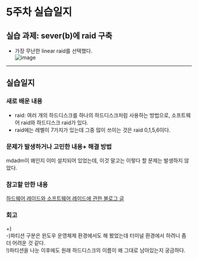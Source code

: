 # 5주차 실습일지

## 실습 과제: sever(b)에 raid 구축   
* 가장 무난한 linear raid를 선택했다.    
![image](https://user-images.githubusercontent.com/80257523/113586568-a097cc00-9668-11eb-9ac7-4f9192a15f97.png)

- - -
## 실습일지


### 새로 배운 내용
* raid: 여러 개의 하드디스크를 하나의 하드디스크처럼 사용하는 방법으로, 소프트웨어 raid와 하드디스크 raid가 있다. 
* raid에는 레벨이 7가지가 있는데 그중 많이 쓰이는 것은 raid 0,1,5,6이다.

### 문제가 발생하거나 고민한 내용+ 해결 방법
mdadm이 왜인지 이미 설치되어 있었는데, 이것 말고는 이렇다 할 문제는 발생하지 않았다.
### 참고할 만한 내용
[하드웨어 레이드와 소프트웨어 레이드에 관한 블로그 글](https://m.blog.naver.com/leekh8412/100175594400)
 
### 회고
+)  
-)파티션 구분은 윈도우 운영체제 환경에서도 해 봤었는데 터미널 환경에서 하려니 좀 더 어려운 것 같다.      
!)파티션을 나눈 이후에도 원래 하드디스크의 이름이 왜 그대로 남아있는지 궁금하다.   
